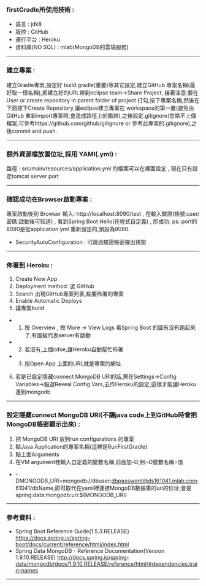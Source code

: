 ### firstGradle所使用技術 :
- 語言 : jdk8
- 版控 : GitHub
- 運行平台 : Heroku 
- 資料庫(NO SQL) : mlab(MongoDB的雲端服務)
***
### 建立專案 :
建立Gradle專案,設定好 build.gradle(重要)等其它設定,建立GitHub 專案名稱(最好取一樣名稱),把建立好的URL帶到eclipse team->Share Project,
 接著注意:要在 User or create repository in parent folder of project 打勾,按下專案名稱,然後在下面按下Create Repository,讓ecilpse建立專案在  workspace的第一層(避免由GitHub 重新import專案時,會造成路徑上的錯誤),之後設定.gitignore(忽略不上傳檔案,可參考https://github.com/github/gitignore or 參考此專案的.gitignore),之後commit and push.
***
### 額外資源檔放置位址,採用 YAMl(.yml) :
路徑 : src/main/resources/application.yml 的檔案可以在裡面設定 , 現在只有設定tomcat server port
***
### 確認成功在Browser啟動專案 :
專案啟動後到 Browser 輸入: http://localhost:8090/test , 在輸入驗證(帳號:user/密碼:啟動後可知道) , 看到Spring Boot Hello(在程式自定義) , 卽成功.
ps: port的8090是從application.yml 重新設定的,預設為8080.  
+ SecurityAutoConfiguration : 可跳過驗證帳密彈出視窗
***
### 佈署到 Heroku :
1. Create New App
2. Deployment method: 選 GitHub
3. Search 出現GitHub專案列表,點要佈署的專案
4. Enable Automatic Deploys
5. 讓專案build
+ 1. 按 Overview , 按 More -> View Logs 看Spring Boot 的圖有沒有跑起來了,有圖級代表server有啟動
+ 2. 若沒有,上個cdoe,讓Heroku自動幫忙佈署
+ 3. 按Open App 上面的URL就是專案的網址
6. 若是已設定隱藏connect MongoDB URI的話,需在Settings->Config Variables->點選Reveal Config Vars,去作Heroku的設定,這樣才能讓Heroku連到mongodb
***
### 設定隱藏connect MongoDB URI(不讓java code上到GitHub時會把MongoDB帳密顯示出來) :
1. 把 MongoDB URI 放到run configurations 的專案
2. 點Java Application的專案名稱(這裡是RunFirstGradle)
3. 點上面Arguments
4. 在VM argument裡輸入自定義的變數名稱,前面加-D,例:-D變數名稱=值
+ -DMONGODB_URI=mongodb://dbuser:dbpassword@ds161041.mlab.com:61041/dbName,即可取代在yaml裡連接MongoDB數據庫的uri的位址;會是 spring:data:mongodb:uri:${MONGODB_URI}
***
### 參考資料 : 
- Spring Boot Reference Guide(1.5.3.RELEASE) https://docs.spring.io/spring-boot/docs/current/reference/html/index.html
- Spring Data MongoDB - Reference Documentation(Version 1.9.10.RELEASE) http://docs.spring.io/spring-data/mongodb/docs/1.9.10.RELEASE/reference/html/#dependencies.train-names
***
